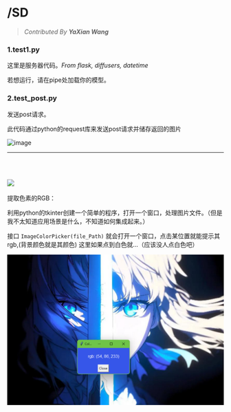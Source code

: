 # /SD

> *Contributed By **YaXian Wang***

### 1.test1.py

这里是服务器代码。*From flask, diffusers, datetime*

若想运行，请在pipe处加载你的模型。

### 2.test_post.py

发送post请求。

此代码通过python的request库来发送post请求并储存返回的图片

![image](https://github.com/user-attachments/assets/673d3967-e855-40b9-a5f9-39c56266da1a)

---

<br><br>

![](C:\Users\86133\Desktop\24-25深大\岗位实践\Project\Myproject\imgs\test.png)





提取色素的RGB：

利用python的tkinter创建一个简单的程序，打开一个窗口，处理图片文件。（但是我不太知道应用场景是什么，不知道如何集成起来。）

接口 `ImageColorPicker(file_Path)` 就会打开一个窗口，点击某位置就能提示其rgb,(背景颜色就是其颜色)  这里如果点到白色就...（应该没人点白色吧）

![image-20241104154446332](https://raw.githubusercontent.com/Rosewwwfr/blog-imgs/main/blog/image-20241104154446332.png)

